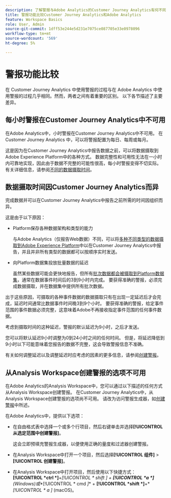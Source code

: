 ```yaml
---
description: 了解警报与Adobe Analytics的Customer Journey Analytics有何不同
title: 警报功能比较Customer Journey Analytics和Adobe Analytics
feature: Workspace Basics
role: User, Admin
source-git-commit: 1dff53e244e5d231e7075ce087705e33e0978096
workflow-type: tm+mt
source-wordcount: '569'
ht-degree: 5%

---
```


# 警报功能比较

在 Customer Journey Analytics 中使用警报的过程与在 Adobe Analytics 中使用警报的过程几乎相同。然而，两者之间有着重要的区别。 以下各节描述了主要差异。

## 每小时警报在Customer Journey Analytics中不可用

在Adobe Analytics中，小时警报在Customer Journey Analytics中不可用。 在 Customer Journey Analytics 中，可以将警报配置为每日、每周或每月。

这是因为在Customer Journey Analytics中报告数据之前，可以将数据摄取到Adobe Experience Platform中的各种方式。 数据完整性和可用性无法在一小时内可靠地实现，因此由于数据不完整的可能性很高，每小时警报变得不切实际。 有关详细信息，请参阅[不同的数据摄取时间](#data-ingestion-times-vary-in-customer-journey-analytics)。

## 数据摄取时间因Customer Journey Analytics而异

完成数据并可以在Customer Journey Analytics中报告之前所需的时间因组织而异。

这是由于以下原因：

* Platform保存各种数据架构和类型的能力

  与Adobe Analytics（仅报告Web数据）不同，可以将[多种不同类型的数据摄取到Adobe Experience Platform](/help/data-ingestion/data-ingestion.md)中以在Customer Journey Analytics中报告，并且并非所有类型的数据都可以按顺序实时发送。

* 向Platform数据集投放批量数据的延迟

  虽然某些数据可能会更快地报告，但所有[批次数据都会被摄取到Platform数据集](/help/data-ingestion/data-ingestion.md#ingest-and-use-batch-data.)，通常在数据事件时间后的3到9小时内完成。 要获得准确的警报，必须完成数据摄取，并在数据集中提供所有批次数据。<!--3 to 9 hours is a sweet spot, what we are suggesting.  -->

出于这些原因，可摄取的各种事件数据的数据摄取只有在出现一定延迟后才会完成，延迟时间通常比数据事件时间晚3到9个小时。 要获得准确的警报，给定事件范围的事件数据必须完整，这意味着Adobe不再接收指定事件范围的任何事件数据。

考虑到摄取时间的这种延迟，警报的默认延迟为9小时，之后才发送。

您可以将默认延迟9小时调整为0到24小时之间的任何时间。 但是，将延迟降低到9小时以下可能意味着您报告的数据不完整，这会导致警报信息不准确。

有关如何调整延迟以及调整延迟时应考虑的因素的更多信息，请参阅[创建警报](/help/components/c-intelligent-alerts/alert-builder.md)。

<!-- Starting with "However," the rest of this information should probably go into the actual documentation where we document the option to adjust the delay. -->

## 从Analysis Workspace创建警报的选项不可用

在Adobe Analytics的Analysis Workspace中，您可以通过以下描述的任何方式从Analysis Workspace创建警报。 在Customer Journey Analytics中，从Analysis Workspace创建警报的选项尚不可用。 请改为访问警报生成器，如[创建警报](/help/components/c-intelligent-alerts/alert-builder.md)中所述。

在Adobe Analytics中，提供以下选项：

* 在自由格式表中选择一个或多个行项目，然后右键单击并选择&#x200B;**[!UICONTROL 从选定范围中创建警报]**。

  这会立即预填充警报生成器，以便使用正确的量度和过滤器创建警报。

* 在Analysis Workspace中打开一个项目，然后选择&#x200B;**[!UICONTROL 组件]** > **[!UICONTROL 创建警报]**。

* 在Analysis Workspace中打开项目，然后使用以下快捷方式： **[!UICONTROL *ctrl *]**+**[!UICONTROL * shift *]** + **[!UICONTROL *a *]**(Windows)或**[!UICONTROL * cmd *]** + **[!UICONTROL *shift *]**+**[!UICONTROL * a *]** (macOS)。







